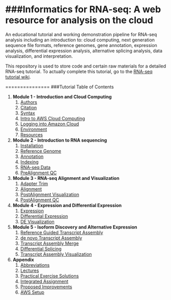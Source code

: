 ###Informatics for RNA-seq: A web resource for analysis on the cloud
===============
An educational tutorial and working demonstration pipeline for RNA-seq analysis including an introduction to: cloud computing, next generation sequence file formats, reference genomes, gene annotation, expression analysis, differential expression analysis, alternative splicing analysis, data visualization, and interpretation.

This repository is used to store code and certain raw materials for a detailed RNA-seq tutorial.  To actually complete this tutorial, go to the <a href="https://github.com/griffithlab/rnaseq_tutorial/wiki">RNA-seq tutorial wiki</a>.

===============
###Tutorial Table of Contents
1. **Module 1 - Introduction and Cloud Computing**
   1. [Authors](https://github.com/griffithlab/rnaseq_tutorial/wiki/Authors)
   2. [Citation](https://github.com/griffithlab/rnaseq_tutorial/wiki/Citation)
   3. [Syntax](https://github.com/griffithlab/rnaseq_tutorial/wiki/Syntax)
   4. [Intro to AWS Cloud Computing](https://github.com/griffithlab/rnaseq_tutorial/wiki/Intro-to-AWS-Cloud-Computing)
   5. [Logging into Amazon Cloud](https://github.com/griffithlab/rnaseq_tutorial/wiki/Logging-into-Amazon-Cloud)
   6. [Environment](https://github.com/griffithlab/rnaseq_tutorial/wiki/Environment)
   7. [Resources](https://github.com/griffithlab/rnaseq_tutorial/wiki/Resources)
2. **Module 2 - Introduction to RNA sequencing**
   1. [Installation](https://github.com/griffithlab/rnaseq_tutorial/wiki/Installation)
   2. [Reference Genome](https://github.com/griffithlab/rnaseq_tutorial/wiki/Reference-Genome)
   3. [Annotation](https://github.com/griffithlab/rnaseq_tutorial/wiki/Annotation)
   4. [Indexing](https://github.com/griffithlab/rnaseq_tutorial/wiki/Indexing)
   5. [RNA-seq Data](https://github.com/griffithlab/rnaseq_tutorial/wiki/RNAseq-Data)
   6. [PreAlignment QC](https://github.com/griffithlab/rnaseq_tutorial/wiki/PreAlignment-QC)
2. **Module 3 - RNA-seq Alignment and Visualization**
   1. [Adapter Trim](https://github.com/griffithlab/rnaseq_tutorial/wiki/Adapter-Trim)
   2. [Alignment](https://github.com/griffithlab/rnaseq_tutorial/wiki/Alignment)
   3. [PostAlignment Visualization](https://github.com/griffithlab/rnaseq_tutorial/wiki/PostAlignment-Visualization)
   4. [PostAlignment QC](https://github.com/griffithlab/rnaseq_tutorial/wiki/PostAlignment-QC)
3. **Module 4 - Expression and Differential Expression**
   1. [Expression](https://github.com/griffithlab/rnaseq_tutorial/wiki/Expression)
   2. [Differential Expression](https://github.com/griffithlab/rnaseq_tutorial/wiki/Differential-Expression)
   3. [DE Visualization](https://github.com/griffithlab/rnaseq_tutorial/wiki/DE-Visualization)
4. **Module 5 - Isoform Discovery and Alternative Expression**
   1. [Reference Guided Transcript Assembly](https://github.com/griffithlab/rnaseq_tutorial/wiki/Reference-Guided-Transcript-Assembly)
   2. [de novo Transcript Assembly](https://github.com/griffithlab/rnaseq_tutorial/wiki/de-novo-Transcript-Assembly)
   3. [Transcript Assembly Merge](https://github.com/griffithlab/rnaseq_tutorial/wiki/Transcript-Assembly-Merge)
   4. [Differential Splicing](https://github.com/griffithlab/rnaseq_tutorial/wiki/Differential-Splicing)
   5. [Transcript Assembly Visualization](https://github.com/griffithlab/rnaseq_tutorial/wiki/Transcript-Assembly-Visualization)
5. **Appendix**
   1. [Abbreviations](https://github.com/griffithlab/rnaseq_tutorial/wiki/Abbreviations)
   2. [Lectures](https://github.com/griffithlab/rnaseq_tutorial/wiki/Lectures)
   3. [Practical Exercise Solutions](https://github.com/griffithlab/rnaseq_tutorial/wiki/Solutions)
   4. [Integrated Assignment](https://github.com/griffithlab/rnaseq_tutorial/wiki/Integrated-Assignment)
   5. [Proposed Improvements](https://github.com/griffithlab/rnaseq_tutorial/wiki/Proposed-Improvements)
   6. [AWS Setup](https://github.com/griffithlab/rnaseq_tutorial/wiki/AWS-Setup)


